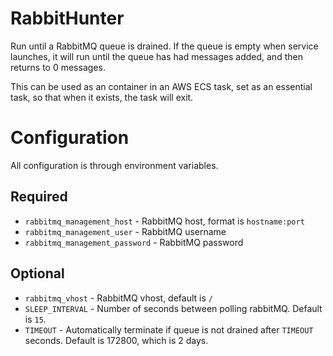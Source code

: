 # RabbitHunter

Run until a RabbitMQ queue is drained. If the queue is empty when service launches, it will run until the queue has had messages added, and then returns to 0 messages.

This can be used as an container in an AWS ECS task, set as an essential task, so that when it exists, the task will exit.

# Configuration

All configuration is through environment variables.

## Required

- `rabbitmq_management_host` - RabbitMQ host, format is `hostname:port`
- `rabbitmq_management_user` - RabbitMQ username
- `rabbitmq_management_password` - RabbitMQ password

## Optional

- `rabbitmq_vhost` - RabbitMQ vhost, default is `/`
- `SLEEP_INTERVAL` - Number of seconds between polling rabbitMQ. Default is `15`.
- `TIMEOUT` - Automatically terminate if queue is not drained after `TIMEOUT` seconds. Default is 172800, which is 2 days.
